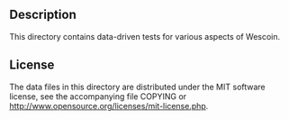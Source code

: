 Description
------------

This directory contains data-driven tests for various aspects of Wescoin.

License
--------

The data files in this directory are distributed under the MIT software
license, see the accompanying file COPYING or
http://www.opensource.org/licenses/mit-license.php.

